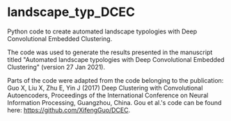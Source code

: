 # landscape_typ_DCEC
Python code to create automated landscape typologies with Deep Convolutional Embedded Clustering.

The code was used to generate the results presented in the manuscript titled "Automated landscape typologies with Deep Convolutional Embedded Clustering" (version 27 Jan 2021).

Parts of the code were adapted from the code belonging to the publication: Guo X, Liu X, Zhu E, Yin J (2017) Deep Clustering with Convolutional Autoencoders, Proceedings of the International Conference on Neural Information Processing, Guangzhou, China.
Gou et al.'s code can be found here: https://github.com/XifengGuo/DCEC.

